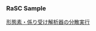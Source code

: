 ### RaSC Sample
[形態素・係り受け解析器の分散実行](https://github.com/hiropppe/rasc-sample/tree/master/parallel-parser)
